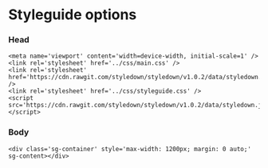 # Styleguide options

### Head

    <meta name='viewport' content='width=device-width, initial-scale=1' />
    <link rel='stylesheet' href='../css/main.css' />
    <link rel='stylesheet' href='https://cdn.rawgit.com/styledown/styledown/v1.0.2/data/styledown.css' />
    <link rel='stylesheet' href='../css/styleguide.css' />
    <script src='https://cdn.rawgit.com/styledown/styledown/v1.0.2/data/styledown.js'></script>

### Body
    <div class='sg-container' style='max-width: 1200px; margin: 0 auto;'  sg-content></div>

